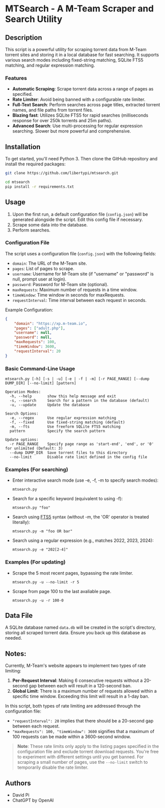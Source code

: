 # MTSearch - A M-Team Scraper and Search Utility

## Description

This script is a powerful utility for scraping torrent data from M-Team torrent sites and storing it in a local database for fast searching. It supports various search modes including fixed-string matching, SQLite FTS5 matching, and regular expression matching.

### Features
- **Automatic Scraping**: Scrape torrent data across a range of pages as specified.
- **Rate Limiter**: Avoid being banned with a configurable rate limiter.
- **Full-Text Search**: Perform searches across page titles, extracted torrent names, and file paths from torrent files.
- **Blazing fast**: Utilizes SQLite FTS5 for rapid searches (milliseconds response for over 250k torrents and 25m paths).
- **Advanced Search**: Use multi-processing for regular expression searching. Slower but more powerful and comprehensive.

## Installation

To get started, you'll need Python 3. Then clone the GitHub repository and install the required packages:

```bash
git clone https://github.com/libertypi/mtsearch.git

cd mtsearch
pip install -r requirements.txt
```

## Usage

1. Upon the first run, a default configuration file (`config.json`) will be generated alongside the script. Edit this config file if necessary.
2. Scrape some data into the database.
3. Perform searches.

### Configuration File

The script uses a configuration file (`config.json`) with the following fields:

- `domain`: The URL of the M-Team site.
- `pages`: List of pages to scrape.
- `username`: Username for M-Team site (if "username" or "password" is null, prompt user at login).
- `password`: Password for M-Team site (optional).
- `maxRequests`: Maximum number of requests in a time window.
- `timeWindow`: Time window in seconds for maxRequests.
- `requestInterval`: Time interval between each request in seconds.

Example Configuration:

```json
{
    "domain": "https://xp.m-team.io",
    "pages": ["adult.php"],
    "username": null,
    "password": null,
    "maxRequests": 100,
    "timeWindow": 3600,
    "requestInterval": 20
}
```

### Basic Command-Line Usage

```
mtsearch.py [-h] [-s | -u] [-e | -f | -m] [-r PAGE_RANGE] [--dump DUMP_DIR] [--no-limit] [pattern]

Operation Modes:
  -h, --help       show this help message and exit
  -s, --search     Search for a pattern in the database (default)
  -u, --update     Update the database

Search Options:
  -e, --regex      Use regular expression matching
  -f, --fixed      Use fixed-string matching (default)
  -m, --fts        Use freeform SQLite FTS5 matching
  pattern          Specify the search pattern

Update options:
  -r PAGE_RANGE    Specify page range as 'start-end', 'end', or '0' for unlimited (Default: 3)
  --dump DUMP_DIR  Save torrent files to this directory
  --no-limit       Disable rate limit defined in the config file
```

### Examples (For searching)

- Enter interactive search mode (use -e, -f, -m to specify search modes):

  `mtsearch.py`

- Search for a specific keyword (equivalent to using -f):

  `mtsearch.py "foo"`

- Search using [FTS5](https://www.sqlite.org/fts5.html) syntax (without -m, the 'OR' operator is treated literally):

  `mtsearch.py -m "foo OR bar"`

- Search using a regular expression (e.g., matches 2022, 2023, 2024):

  `mtsearch.py -e "202[2-4]"`

### Examples (For updating)

- Scrape the 5 most recent pages, bypassing the rate limiter.

  `mtsearch.py -u --no-limit -r 5`

- Scrape from page 100 to the last avaliable page.

  `mtsearch.py -u -r 100-0`

## Data File

A SQLite database named `data.db` will be created in the script's directory, storing all scraped torrent data. Ensure you back up this database as needed.

## Notes:

Currently, M-Team's website appears to implement two types of rate limiting:

1. **Per-Request Interval**: Making 6 consecutive requests without a 20-second gap between each will result in a 120-second ban.
2. **Global Limit**: There is a maximum number of requests allowed within a specific time window. Exceeding this limit will result in a 1-day ban.

In this script, both types of rate limiting are addressed through the configuration file:

- `"requestInterval": 20` implies that there should be a 20-second gap between each request.
- `"maxRequests": 100, "timeWindow": 3600` signifies that a maximum of 100 requests can be made within a 3600-second window.

> **Note**: These rate limits only apply to the listing pages specified in the configuration file and exclude torrent download requests. You're free to experiment with different settings until you get banned. For scraping a small number of pages, use the `--no-limit` switch to temporarily disable the rate limiter.

## Authors

- David Pi
- ChatGPT by OpenAI
